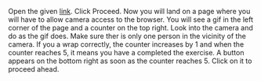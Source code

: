 Open the given [link](https://arjun009.github.io/HackIIITD).
Click Proceed.
Now you will land on a page where you will have to allow camera access to the browser.
You will see a gif in the left corner of the page and a counter on the top right.
Look into the camera and do as the gif does. Make sure ther is only one person in the vicinity of the camera.
If you a wrap correctly, the counter increases by 1 and when the counter reaches 5, it means you have a completed the exercise.
A button appears on the bottom right as soon as the counter reaches 5. Click on it to proceed ahead.
